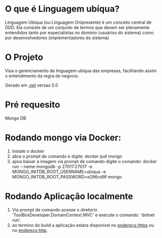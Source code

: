 # O que é Linguagem ubíqua?
Linguagem Ubíqua (ou Linguagem Onipresente) é um conceito central de DDD. Ela consiste de um conjunto de termos que devem ser plenamente entendidos tanto por especialistas no domínio (usuários do sistema) como por desenvolvedores (implementadores do sistema)

# O Projeto

Visa o gerenciamento da linguagem ubíqua das empresas, facilitando assim o entendimento da regra de negocio.

Gerado em [.net](https://dotnet.microsoft.com/en-us/download/dotnet/5.0) versao 5.0

# Pré requesito
Mongo DB

# Rodando mongo via Docker:
1. Instale o docker
2. abra o prompt de comando e digite: docker pull mongo 
3. apos baixar a imagem via prompt de comando digite o comando: docker run --name mongodb -p 27017:27017 -e MONGO_INITDB_ROOT_USERNAME=ubiqua -e MONGO_INITDB_ROOT_PASSWORD=e296cd9f mongo

# Rodando Aplicação localmente

1. Via prompt de comando acesse o diretorio 'ToolBoxDeveloper.DomainContext.MVC' e execute o comando: 'dotnet run'.
2. ao termino do build a aplicação estara disponivel no [endereço https](https://localhost:5001) ou no [endereço http](http://localhost:5000).

